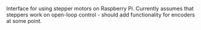 Interface for using stepper motors on Raspberry Pi. Currently assumes that steppers work on open-loop control - should add functionality for encoders at some point. 

